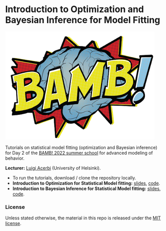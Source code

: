 # Introduction to Optimization and Bayesian Inference for Model Fitting

![bamb-logo](https://github.com/lacerbi/bamb2022-model-fitting/blob/main/figs/bamb-logo.png?raw=true)

Tutorials on statistical model fitting (optimization and Bayesian inference) for Day 2 of the [BAMB! 2022 summer school](https://www.bambschool.org/) for advanced modeling of behavior.

**Lecturer:** [Luigi Acerbi](https://www.helsinki.fi/en/researchgroups/machine-and-human-intelligence) (University of Helsinki).

- To run the tutorials, download / clone the repository locally.
- **Introduction to Optimization for Statistical Model fitting:** [slides](acerbi-optimization-BAMB-sep2022.pdf), [code](bamb2022_optimization_tutorial.m).
- **Introduction to Bayesian Inference for Statistical Model fitting:** [slides](acerbi-bayes-BAMB-sep2022.pdf), [code](bamb2022_bayes_tutorial.m).

### License

Unless stated otherwise, the material in this repo is released under the [MIT license](LICENSE).
